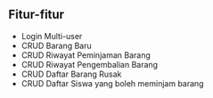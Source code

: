 ## Fitur-fitur
- Login Multi-user
- CRUD Barang Baru
- CRUD Riwayat Peminjaman Barang
- CRUD Riwayat Pengembalian Barang
- CRUD Daftar Barang Rusak
- CRUD Daftar Siswa yang boleh meminjam barang
